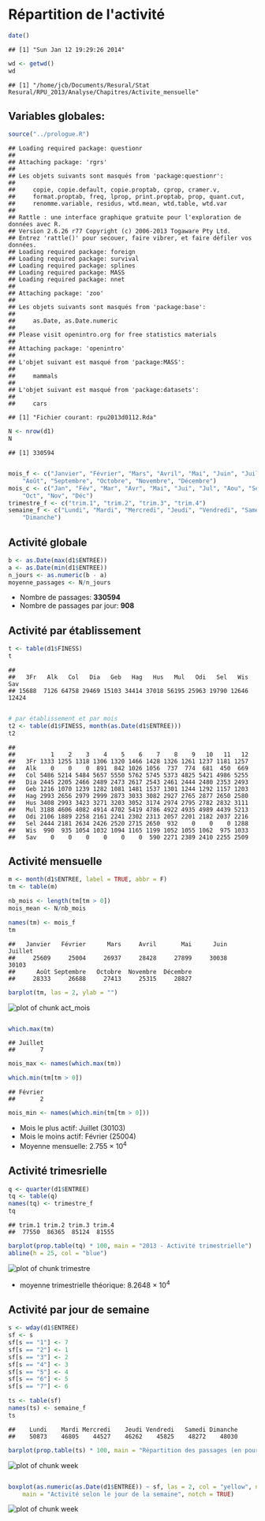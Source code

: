 Répartition de l'activité
========================================================

```r
date()
```

```
## [1] "Sun Jan 12 19:29:26 2014"
```

```r
wd <- getwd()
wd
```

```
## [1] "/home/jcb/Documents/Resural/Stat Resural/RPU_2013/Analyse/Chapitres/Activite_mensuelle"
```

Variables globales:
-------------------

```r
source("../prologue.R")
```

```
## Loading required package: questionr
## 
## Attaching package: 'rgrs'
## 
## Les objets suivants sont masqués from 'package:questionr':
## 
##     copie, copie.default, copie.proptab, cprop, cramer.v,
##     format.proptab, freq, lprop, print.proptab, prop, quant.cut,
##     renomme.variable, residus, wtd.mean, wtd.table, wtd.var
## 
## Rattle : une interface graphique gratuite pour l'exploration de données avec R.
## Version 2.6.26 r77 Copyright (c) 2006-2013 Togaware Pty Ltd.
## Entrez 'rattle()' pour secouer, faire vibrer, et faire défiler vos données.
## Loading required package: foreign
## Loading required package: survival
## Loading required package: splines
## Loading required package: MASS
## Loading required package: nnet
## 
## Attaching package: 'zoo'
## 
## Les objets suivants sont masqués from 'package:base':
## 
##     as.Date, as.Date.numeric
## 
## Please visit openintro.org for free statistics materials
## 
## Attaching package: 'openintro'
## 
## L'objet suivant est masqué from 'package:MASS':
## 
##     mammals
## 
## L'objet suivant est masqué from 'package:datasets':
## 
##     cars
```

```
## [1] "Fichier courant: rpu2013d0112.Rda"
```

```r
N <- nrow(d1)
N
```

```
## [1] 330594
```

```r

mois_f <- c("Janvier", "Février", "Mars", "Avril", "Mai", "Juin", "Juillet", 
    "Août", "Septembre", "Octobre", "Novembre", "Décembre")
mois_c <- c("Jan", "Fév", "Mar", "Avr", "Mai", "Jui", "Jul", "Aou", "Sep", 
    "Oct", "Nov", "Déc")
trimestre_f <- c("trim.1", "trim.2", "trim.3", "trim.4")
semaine_f <- c("Lundi", "Mardi", "Mercredi", "Jeudi", "Vendredi", "Samedi", 
    "Dimanche")
```

Activité globale
----------------

```r
b <- as.Date(max(d1$ENTREE))
a <- as.Date(min(d1$ENTREE))
n_jours <- as.numeric(b - a)
moyenne_passages <- N/n_jours
```

- Nombre de passages: **330594**
- Nombre de passages par jour: **908**

Activité par établissement
--------------------------

```r
t <- table(d1$FINESS)
t
```

```
## 
##   3Fr   Alk   Col   Dia   Geb   Hag   Hus   Mul   Odi   Sel   Wis   Sav 
## 15688  7126 64758 29469 15103 34414 37018 56195 25963 19790 12646 12424
```

```r

# par établissement et par mois
t2 <- table(d1$FINESS, month(as.Date(d1$ENTREE)))
t2
```

```
##      
##          1    2    3    4    5    6    7    8    9   10   11   12
##   3Fr 1333 1255 1318 1306 1320 1466 1428 1326 1261 1237 1181 1257
##   Alk    0    0    0  891  842 1026 1056  737  774  681  450  669
##   Col 5486 5214 5484 5657 5550 5762 5745 5373 4825 5421 4986 5255
##   Dia 2445 2205 2466 2489 2473 2617 2543 2461 2444 2480 2353 2493
##   Geb 1216 1070 1239 1282 1081 1481 1537 1301 1244 1292 1157 1203
##   Hag 2993 2656 2979 2999 2873 3033 3082 2927 2765 2877 2650 2580
##   Hus 3408 2993 3423 3271 3203 3052 3174 2974 2795 2782 2832 3111
##   Mul 3188 4606 4082 4914 4702 5419 4786 4922 4935 4989 4439 5213
##   Odi 2106 1889 2258 2161 2241 2302 2313 2057 2201 2182 2037 2216
##   Sel 2444 2181 2634 2426 2520 2715 2650  932    0    0    0 1288
##   Wis  990  935 1054 1032 1094 1165 1199 1052 1055 1062  975 1033
##   Sav    0    0    0    0    0    0  590 2271 2389 2410 2255 2509
```


Activité mensuelle
--------------------


```r
m <- month(d1$ENTREE, label = TRUE, abbr = F)
tm <- table(m)

nb_mois <- length(tm[tm > 0])
mois_mean <- N/nb_mois

names(tm) <- mois_f
tm
```

```
##   Janvier   Février      Mars     Avril       Mai      Juin   Juillet 
##     25609     25004     26937     28428     27899     30038     30103 
##      Août Septembre   Octobre  Novembre  Décembre 
##     28333     26688     27413     25315     28827
```

```r
barplot(tm, las = 2, ylab = "")
```

![plot of chunk act_mois](figure/act_mois.png) 

```r

which.max(tm)
```

```
## Juillet 
##       7
```

```r
mois_max <- names(which.max(tm))

which.min(tm[tm > 0])
```

```
## Février 
##       2
```

```r
mois_min <- names(which.min(tm[tm > 0]))
```

- Mois le plus actif: Juillet (30103)
- Mois le moins actif: Février (25004)
- Moyenne mensuelle: 2.755 &times; 10<sup>4</sup>

Activité trimesrielle
---------------------


```r
q <- quarter(d1$ENTREE)
tq <- table(q)
names(tq) <- trimestre_f
tq
```

```
## trim.1 trim.2 trim.3 trim.4 
##  77550  86365  85124  81555
```

```r
barplot(prop.table(tq) * 100, main = "2013 - Activité trimestrielle")
abline(h = 25, col = "blue")
```

![plot of chunk trimestre](figure/trimestre.png) 

- moyenne trimestrielle théorique: 8.2648 &times; 10<sup>4</sup>

Activité par jour de semaine
----------------------------

```r
s <- wday(d1$ENTREE)
sf <- s
sf[s == "1"] <- 7
sf[s == "2"] <- 1
sf[s == "3"] <- 2
sf[s == "4"] <- 3
sf[s == "5"] <- 4
sf[s == "6"] <- 5
sf[s == "7"] <- 6

ts <- table(sf)
names(ts) <- semaine_f
ts
```

```
##    Lundi    Mardi Mercredi    Jeudi Vendredi   Samedi Dimanche 
##    50873    46805    44527    46262    45825    48272    48030
```

```r
barplot(prop.table(ts) * 100, main = "Répartition des passages (en pourcentage) selon le jour de la semaine")
```

![plot of chunk week](figure/week1.png) 

```r

boxplot(as.numeric(as.Date(d1$ENTREE)) ~ sf, las = 2, col = "yellow", names = semaine_f, 
    main = "Activité selon le jour de la semaine", notch = TRUE)
```

![plot of chunk week](figure/week2.png) 



